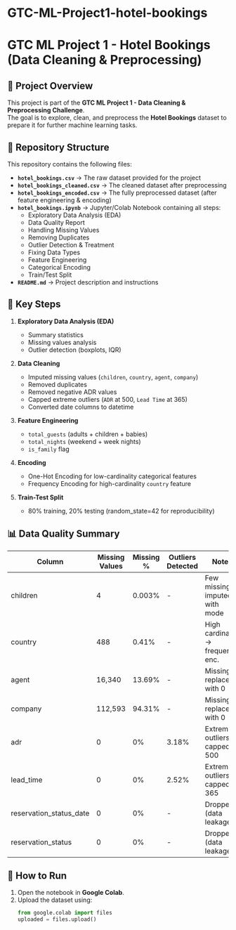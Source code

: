 # GTC-ML-Project1-hotel-bookings
# GTC ML Project 1 - Hotel Bookings (Data Cleaning & Preprocessing)

## 📌 Project Overview
This project is part of the **GTC ML Project 1 - Data Cleaning & Preprocessing Challenge**.  
The goal is to explore, clean, and preprocess the **Hotel Bookings** dataset to prepare it for further machine learning tasks.

## 📂 Repository Structure
This repository contains the following files:

- **`hotel_bookings.csv`** → The raw dataset provided for the project  
- **`hotel_bookings_cleaned.csv`** → The cleaned dataset after preprocessing  
- **`hotel_bookings_encoded.csv`** → The fully preprocessed dataset (after feature engineering & encoding)  
- **`hotel_bookings.ipynb`** → Jupyter/Colab Notebook containing all steps:
  - Exploratory Data Analysis (EDA)
  - Data Quality Report
  - Handling Missing Values
  - Removing Duplicates
  - Outlier Detection & Treatment
  - Fixing Data Types
  - Feature Engineering
  - Categorical Encoding
  - Train/Test Split
- **`README.md`** → Project description and instructions  

## 🔑 Key Steps
1. **Exploratory Data Analysis (EDA)**  
   - Summary statistics  
   - Missing values analysis  
   - Outlier detection (boxplots, IQR)  

2. **Data Cleaning**  
   - Imputed missing values (`children`, `country`, `agent`, `company`)  
   - Removed duplicates  
   - Removed negative ADR values  
   - Capped extreme outliers (`ADR` at 500, `Lead Time` at 365)  
   - Converted date columns to datetime  

3. **Feature Engineering**  
   - `total_guests` (adults + children + babies)  
   - `total_nights` (weekend + week nights)  
   - `is_family` flag  

4. **Encoding**  
   - One-Hot Encoding for low-cardinality categorical features  
   - Frequency Encoding for high-cardinality `country` feature  

5. **Train-Test Split**  
   - 80% training, 20% testing (random_state=42 for reproducibility)  

## 📊 Data Quality Summary
| Column                 | Missing Values | Missing %  | Outliers Detected | Notes                              |
|-------------------------|----------------|------------|-------------------|------------------------------------|
| children               | 4              | 0.003%     | -                 | Few missing → imputed with mode    |
| country                | 488            | 0.41%      | -                 | High cardinality → frequency enc.  |
| agent                  | 16,340         | 13.69%     | -                 | Missing → replaced with 0          |
| company                | 112,593        | 94.31%     | -                 | Missing → replaced with 0          |
| adr                    | 0              | 0%         | 3.18%             | Extreme outliers, capped at 500    |
| lead_time              | 0              | 0%         | 2.52%             | Extreme outliers, capped at 365    |
| reservation_status_date| 0              | 0%         | -                 | Dropped (data leakage)             |
| reservation_status     | 0              | 0%         | -                 | Dropped (data leakage)             |

## 🚀 How to Run
1. Open the notebook in **Google Colab**.  
2. Upload the dataset using:  
   ```python
   from google.colab import files
   uploaded = files.upload()

